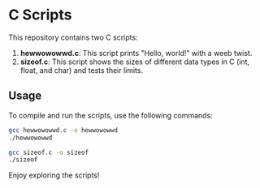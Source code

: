 # C Scripts

This repository contains two C scripts:

1. **hewwowowwd.c**: This script prints "Hello, world!" with a weeb twist.
2. **sizeof.c**: This script shows the sizes of different data types in C (int, float, and char) and tests their limits.

## Usage

To compile and run the scripts, use the following commands:

```sh
gcc hewwowowwd.c -o hewwowowwd
./hewwowowwd

gcc sizeof.c -o sizeof
./sizeof
```

Enjoy exploring the scripts!